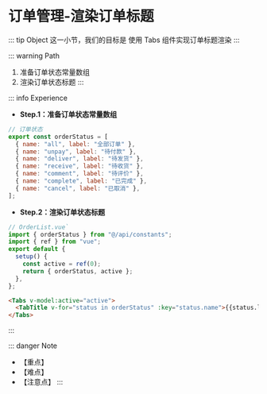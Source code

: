# 订单管理-渲染订单标题

::: tip Object
这一小节，我们的目标是 使用 Tabs 组件实现订单标题渲染
:::

::: warning Path

1. 准备订单状态常量数组
2. 渲染订单状态标题
:::

::: info Experience

* **Step.1：准备订单状态常量数组**

```js
// 订单状态
export const orderStatus = [
  { name: "all", label: "全部订单" },
  { name: "unpay", label: "待付款" },
  { name: "deliver", label: "待发货" },
  { name: "receive", label: "待收货" },
  { name: "comment", label: "待评价" },
  { name: "complete", label: "已完成" },
  { name: "cancel", label: "已取消" },
];
```

* **Step.2：渲染订单状态标题**

```js
// OrderList.vue`
import { orderStatus } from "@/api/constants";
import { ref } from "vue";
export default {
  setup() {
    const active = ref(0);
    return { orderStatus, active };
  },
};
```

```html
<Tabs v-model:active="active">
  <TabTitle v-for="status in orderStatus" :key="status.name">{{status.label}}</TabTitle>
</Tabs>
```

:::

::: danger Note

* 【重点】
* 【难点】
* 【注意点】
:::
